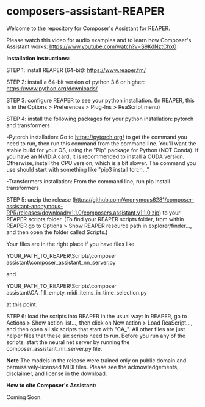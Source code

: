 # composers-assistant-REAPER
Welcome to the repository for Composer's Assistant for REAPER. 

Please watch this video for audio examples and to learn how Composer's Assistant works: https://www.youtube.com/watch?v=S9KdNztChx0

**Installation instructions:**

STEP 1: install REAPER (64-bit): https://www.reaper.fm/

STEP 2: install a 64-bit version of python 3.6 or higher: https://www.python.org/downloads/

STEP 3: configure REAPER to see your python installation. (In REAPER, this is in the Options > Preferences > Plug-Ins > ReaScript menu)

STEP 4: install the following packages for your python installation: pytorch and transformers

-Pytorch installation: Go to https://pytorch.org/ to get the command you need to run, then run this command from the command line. You'll want the stable build for your OS, using the "Pip" package for Python (NOT Conda). If you have an NVIDIA card, it is recommended to install a CUDA version. Otherwise, install the CPU version, which is a bit slower. The command you use should start with something like "pip3 install torch..."

-Transformers installation: From the command line, run pip install transformers

STEP 5: unzip the release (https://github.com/Anonymous6281/composer-assistant-anonymous-RPR/releases/download/v1.1.0/composers.assistant.v1.1.0.zip) to your REAPER scripts folder. (To find your REAPER scripts folder, from within REAPER go to Options > Show REAPER resource path in explorer/finder..., and then open the folder called Scripts.)

Your files are in the right place if you have files like

YOUR_PATH_TO_REAPER\Scripts\composer assistant\composer_assistant_nn_server.py

and

YOUR_PATH_TO_REAPER\Scripts\composer assistant\CA_fill_empty_midi_items_in_time_selection.py

at this point.

STEP 6: load the scripts into REAPER in the usual way: In REAPER, go to Actions > Show action list..., then click on New action > Load ReaScript..., and then open all six scripts that start with "CA_". All other files are just helper files that these six scripts need to run. Before you run any of the scripts, start the neural net server by running the composer_assistant_nn_server.py file.

**Note**
The models in the release were trained only on public domain and permissively-licensed MIDI files. Please see the acknowledgements, disclaimer, and license in the download.

**How to cite Composer's Assistant:**

Coming Soon.
